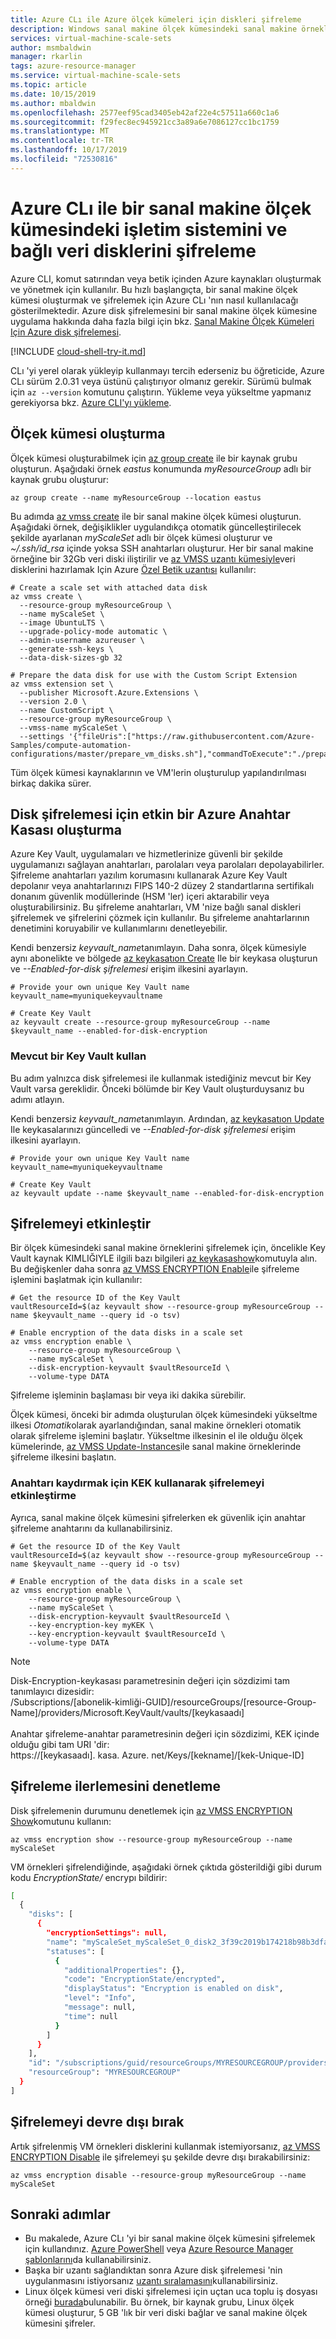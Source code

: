 ```yaml
---
title: Azure CLı ile Azure ölçek kümeleri için diskleri şifreleme
description: Windows sanal makine ölçek kümesindeki sanal makine örneklerini ve bağlı diskleri şifrelemek için Azure PowerShell kullanmayı öğrenin
services: virtual-machine-scale-sets
author: msmbaldwin
manager: rkarlin
tags: azure-resource-manager
ms.service: virtual-machine-scale-sets
ms.topic: article
ms.date: 10/15/2019
ms.author: mbaldwin
ms.openlocfilehash: 2577eef95cad3405eb42af22e4c57511a660c1a6
ms.sourcegitcommit: f29fec8ec945921cc3a89a6e7086127cc1bc1759
ms.translationtype: MT
ms.contentlocale: tr-TR
ms.lasthandoff: 10/17/2019
ms.locfileid: "72530816"
---
```

# <a name="encrypt-os-and-attached-data-disks-in-a-virtual-machine-scale-set-with-the-azure-cli"></a>Azure CLı ile bir sanal makine ölçek kümesindeki işletim sistemini ve bağlı veri disklerini şifreleme

Azure CLI, komut satırından veya betik içinden Azure kaynakları oluşturmak ve yönetmek için kullanılır. Bu hızlı başlangıçta, bir sanal makine ölçek kümesi oluşturmak ve şifrelemek için Azure CLı 'nın nasıl kullanılacağı gösterilmektedir. Azure disk şifrelemesini bir sanal makine ölçek kümesine uygulama hakkında daha fazla bilgi için bkz. [Sanal Makine Ölçek Kümeleri Için Azure disk şifrelemesi](disk-encryption-overview.md).

[!INCLUDE [cloud-shell-try-it.md](../../includes/cloud-shell-try-it.md)]

CLı 'yi yerel olarak yükleyip kullanmayı tercih ederseniz bu öğreticide, Azure CLı sürüm 2.0.31 veya üstünü çalıştırıyor olmanız gerekir. Sürümü bulmak için `az --version` komutunu çalıştırın. Yükleme veya yükseltme yapmanız gerekiyorsa bkz. [Azure CLI'yı yükleme]( /cli/azure/install-azure-cli).

## <a name="create-a-scale-set"></a>Ölçek kümesi oluşturma

Ölçek kümesi oluşturabilmek için [az group create](/cli/azure/group) ile bir kaynak grubu oluşturun. Aşağıdaki örnek *eastus* konumunda *myResourceGroup* adlı bir kaynak grubu oluşturur:

```azurecli-interactive
az group create --name myResourceGroup --location eastus
```

Bu adımda [az vmss create](/cli/azure/vmss) ile bir sanal makine ölçek kümesi oluşturun. Aşağıdaki örnek, değişiklikler uygulandıkça otomatik güncelleştirilecek şekilde ayarlanan *myScaleSet* adlı bir ölçek kümesi oluşturur ve *~/.ssh/id_rsa* içinde yoksa SSH anahtarları oluşturur. Her bir sanal makine örneğine bir 32Gb veri diski iliştirilir ve [az VMSS uzantı kümesiyle](/cli/azure/vmss/extension)veri disklerini hazırlamak Için Azure [Özel Betik uzantısı](../virtual-machines/linux/extensions-customscript.md) kullanılır:

```azurecli-interactive
# Create a scale set with attached data disk
az vmss create \
  --resource-group myResourceGroup \
  --name myScaleSet \
  --image UbuntuLTS \
  --upgrade-policy-mode automatic \
  --admin-username azureuser \
  --generate-ssh-keys \
  --data-disk-sizes-gb 32

# Prepare the data disk for use with the Custom Script Extension
az vmss extension set \
  --publisher Microsoft.Azure.Extensions \
  --version 2.0 \
  --name CustomScript \
  --resource-group myResourceGroup \
  --vmss-name myScaleSet \
  --settings '{"fileUris":["https://raw.githubusercontent.com/Azure-Samples/compute-automation-configurations/master/prepare_vm_disks.sh"],"commandToExecute":"./prepare_vm_disks.sh"}'
```

Tüm ölçek kümesi kaynaklarının ve VM'lerin oluşturulup yapılandırılması birkaç dakika sürer.

## <a name="create-an-azure-key-vault-enabled-for-disk-encryption"></a>Disk şifrelemesi için etkin bir Azure Anahtar Kasası oluşturma

Azure Key Vault, uygulamaları ve hizmetlerinize güvenli bir şekilde uygulamanızı sağlayan anahtarları, parolaları veya parolaları depolayabilirler. Şifreleme anahtarları yazılım korumasını kullanarak Azure Key Vault depolanır veya anahtarlarınızı FIPS 140-2 düzey 2 standartlarına sertifikalı donanım güvenlik modüllerinde (HSM 'ler) içeri aktarabilir veya oluşturabilirsiniz. Bu şifreleme anahtarları, VM 'nize bağlı sanal diskleri şifrelemek ve şifrelerini çözmek için kullanılır. Bu şifreleme anahtarlarının denetimini koruyabilir ve kullanımlarını denetleyebilir.

Kendi benzersiz *keyvault_name*tanımlayın. Daha sonra, ölçek kümesiyle aynı abonelikte ve bölgede [az keykasatıon Create](/cli/azure/ext/keyvault-preview/keyvault#ext-keyvault-preview-az-keyvault-create) Ile bir keykasa oluşturun ve *--Enabled-for-disk şifrelemesi* erişim ilkesini ayarlayın.

```azurecli-interactive
# Provide your own unique Key Vault name
keyvault_name=myuniquekeyvaultname

# Create Key Vault
az keyvault create --resource-group myResourceGroup --name $keyvault_name --enabled-for-disk-encryption
```

### <a name="use-an-existing-key-vault"></a>Mevcut bir Key Vault kullan

Bu adım yalnızca disk şifrelemesi ile kullanmak istediğiniz mevcut bir Key Vault varsa gereklidir. Önceki bölümde bir Key Vault oluşturduysanız bu adımı atlayın.

Kendi benzersiz *keyvault_name*tanımlayın. Ardından, [az keykasatıon Update](/cli/azure/ext/keyvault-preview/keyvault#ext-keyvault-preview-az-keyvault-update) Ile keykasalarınızı güncelledi ve *--Enabled-for-disk şifrelemesi* erişim ilkesini ayarlayın.

```azurecli-interactive
# Provide your own unique Key Vault name
keyvault_name=myuniquekeyvaultname

# Create Key Vault
az keyvault update --name $keyvault_name --enabled-for-disk-encryption
```

## <a name="enable-encryption"></a>Şifrelemeyi etkinleştir

Bir ölçek kümesindeki sanal makine örneklerini şifrelemek için, öncelikle Key Vault kaynak KIMLIĞIYLE ilgili bazı bilgileri [az keykasashow](/cli/azure/ext/keyvault-preview/keyvault#ext-keyvault-preview-az-keyvault-show)komutuyla alın. Bu değişkenler daha sonra [az VMSS ENCRYPTION Enable](/cli/azure/vmss/encryption#az-vmss-encryption-enable)ile şifreleme işlemini başlatmak için kullanılır:

```azurecli-interactive
# Get the resource ID of the Key Vault
vaultResourceId=$(az keyvault show --resource-group myResourceGroup --name $keyvault_name --query id -o tsv)

# Enable encryption of the data disks in a scale set
az vmss encryption enable \
    --resource-group myResourceGroup \
    --name myScaleSet \
    --disk-encryption-keyvault $vaultResourceId \
    --volume-type DATA
```

Şifreleme işleminin başlaması bir veya iki dakika sürebilir.

Ölçek kümesi, önceki bir adımda oluşturulan ölçek kümesindeki yükseltme ilkesi *Otomatik*olarak ayarlandığından, sanal makine örnekleri otomatik olarak şifreleme işlemini başlatır. Yükseltme ilkesinin el ile olduğu ölçek kümelerinde, [az VMSS Update-Instances](/cli/azure/vmss#az-vmss-update-instances)ile sanal makine örneklerinde şifreleme ilkesini başlatın.

### <a name="enable-encryption-using-kek-to-wrap-the-key"></a>Anahtarı kaydırmak için KEK kullanarak şifrelemeyi etkinleştirme

Ayrıca, sanal makine ölçek kümesini şifrelerken ek güvenlik için anahtar şifreleme anahtarını da kullanabilirsiniz.

```azurecli-interactive
# Get the resource ID of the Key Vault
vaultResourceId=$(az keyvault show --resource-group myResourceGroup --name $keyvault_name --query id -o tsv)

# Enable encryption of the data disks in a scale set
az vmss encryption enable \
    --resource-group myResourceGroup \
    --name myScaleSet \
    --disk-encryption-keyvault $vaultResourceId \
    --key-encryption-key myKEK \
    --key-encryption-keyvault $vaultResourceId \
    --volume-type DATA
```

> [!NOTE]
>  Disk-Encryption-keykasası parametresinin değeri için sözdizimi tam tanımlayıcı dizesidir:</br>
/Subscriptions/[abonelik-kimliği-GUID]/resourceGroups/[resource-Group-Name]/providers/Microsoft.KeyVault/vaults/[keykasaadı]</br></br>
> Anahtar şifreleme-anahtar parametresinin değeri için sözdizimi, KEK içinde olduğu gibi tam URI 'dir:</br>
https://[keykasaadı]. kasa. Azure. net/Keys/[kekname]/[kek-Unique-ID]

## <a name="check-encryption-progress"></a>Şifreleme ilerlemesini denetleme

Disk şifrelemenin durumunu denetlemek için [az VMSS ENCRYPTION Show](/cli/azure/vmss/encryption#az-vmss-encryption-show)komutunu kullanın:

```azurecli-interactive
az vmss encryption show --resource-group myResourceGroup --name myScaleSet
```

VM örnekleri şifrelendiğinde, aşağıdaki örnek çıktıda gösterildiği gibi durum kodu *EncryptionState/* encrypı bildirir:

```bash
[
  {
    "disks": [
      {
        "encryptionSettings": null,
        "name": "myScaleSet_myScaleSet_0_disk2_3f39c2019b174218b98b3dfae3424e69",
        "statuses": [
          {
            "additionalProperties": {},
            "code": "EncryptionState/encrypted",
            "displayStatus": "Encryption is enabled on disk",
            "level": "Info",
            "message": null,
            "time": null
          }
        ]
      }
    ],
    "id": "/subscriptions/guid/resourceGroups/MYRESOURCEGROUP/providers/Microsoft.Compute/virtualMachineScaleSets/myScaleSet/virtualMachines/0",
    "resourceGroup": "MYRESOURCEGROUP"
  }
]
```

## <a name="disable-encryption"></a>Şifrelemeyi devre dışı bırak

Artık şifrelenmiş VM örnekleri disklerini kullanmak istemiyorsanız, [az VMSS ENCRYPTION Disable](/cli/azure/vmss/encryption?view=azure-cli-latest#az-vmss-encryption-disable) ile şifrelemeyi şu şekilde devre dışı bırakabilirsiniz:

```azurecli-interactive
az vmss encryption disable --resource-group myResourceGroup --name myScaleSet
```

## <a name="next-steps"></a>Sonraki adımlar

- Bu makalede, Azure CLı 'yi bir sanal makine ölçek kümesini şifrelemek için kullandınız. [Azure PowerShell](disk-encryption-powershell.md) veya [Azure Resource Manager şablonlarını](disk-encryption-azure-resource-manager.md)da kullanabilirsiniz.
- Başka bir uzantı sağlandıktan sonra Azure disk şifrelemesi 'nin uygulanmasını istiyorsanız [uzantı sıralamasını](virtual-machine-scale-sets-extension-sequencing.md)kullanabilirsiniz. 
- Linux ölçek kümesi veri diski şifrelemesi için uçtan uca toplu iş dosyası örneği [burada](https://gist.githubusercontent.com/ejarvi/7766dad1475d5f7078544ffbb449f29b/raw/03e5d990b798f62cf188706221ba6c0c7c2efb3f/enable-linux-vmss.bat)bulunabilir. Bu örnek, bir kaynak grubu, Linux ölçek kümesi oluşturur, 5 GB 'lık bir veri diski bağlar ve sanal makine ölçek kümesini şifreler.
